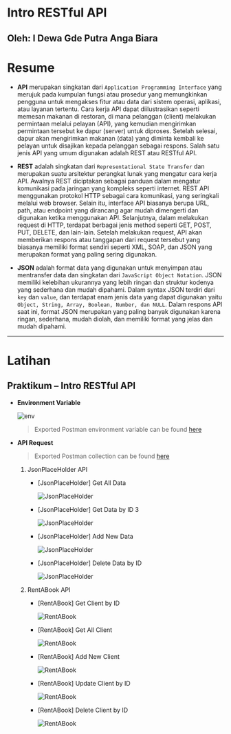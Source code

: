 # **Intro RESTful API**
## Oleh: I Dewa Gde Putra Anga Biara

# Resume

* **API** merupakan singkatan dari `Application Programming Interface` yang merujuk pada kumpulan fungsi atau prosedur yang memungkinkan pengguna untuk mengakses fitur atau data dari sistem operasi, aplikasi, atau layanan tertentu. Cara kerja API dapat diilustrasikan seperti memesan makanan di restoran, di mana pelanggan (client) melakukan permintaan melalui pelayan (API), yang kemudian mengirimkan permintaan tersebut ke dapur (server) untuk diproses. Setelah selesai, dapur akan mengirimkan makanan (data) yang diminta kembali ke pelayan untuk disajikan kepada pelanggan sebagai respons. Salah satu jenis API yang umum digunakan adalah REST atau RESTful API.

* **REST** adalah singkatan dari `Representational State Transfer` dan merupakan suatu arsitektur perangkat lunak yang mengatur cara kerja API. Awalnya REST diciptakan sebagai panduan dalam mengatur komunikasi pada jaringan yang kompleks seperti internet. REST API menggunakan protokol HTTP sebagai cara komunikasi, yang seringkali melalui web browser. Selain itu, interface API biasanya berupa URL, path, atau endpoint yang dirancang agar mudah dimengerti dan digunakan ketika menggunakan API. Selanjutnya, dalam melakukan request di HTTP, terdapat berbagai jenis method seperti GET, POST, PUT, DELETE, dan lain-lain. Setelah melakukan request, API akan memberikan respons atau tanggapan dari request tersebut yang biasanya memiliki format sendiri seperti XML, SOAP, dan JSON yang merupakan format yang paling sering digunakan.

* **JSON** adalah format data yang digunakan untuk menyimpan atau mentransfer data dan singkatan dari `JavaScript Object Notation`. JSON memiliki kelebihan ukurannya yang lebih ringan dan struktur kodenya yang sederhana dan mudah dipahami. Dalam syntax JSON terdiri dari `key` dan `value`, dan terdapat enam jenis data yang dapat digunakan yaitu `Object, String, Array, Boolean, Number, dan NULL`. Dalam respons API saat ini, format JSON merupakan yang paling banyak digunakan karena ringan, sederhana, mudah diolah, dan memiliki format yang jelas dan mudah dipahami.

 ---

# Latihan

## Praktikum – Intro RESTful API

  - **Environment Variable**
    
    ![env](/19_Intro%20RESTful%20API/screenshots/Environment.png)
    
    > Exported Postman environment variable can be found [here](/19_Intro%20RESTful%20API/praktikum/Alterra%20Test.postman_environment.json)

  - **API Request**
    
    > Exported Postman collection can be found [here](/19_Intro%20RESTful%20API/praktikum/Alterra%20Task.postman_collection.json)
    1. JsonPlaceHolder API

       - [JsonPlaceHolder] Get All Data
         
         ![JsonPlaceHolder](/19_Intro%20RESTful%20API/screenshots/Get%20data%20API.png)

       - [JsonPlaceHolder] Get Data by ID 3
         
         ![JsonPlaceHolder](/19_Intro%20RESTful%20API/screenshots/Get%20data%20ID%203.png)

       - [JsonPlaceHolder] Add New Data
         
         ![JsonPlaceHolder](/19_Intro%20RESTful%20API/screenshots/Post%20Data.png)

       - [JsonPlaceHolder] Delete Data by ID
         
         ![JsonPlaceHolder](/19_Intro%20RESTful%20API/screenshots/Delete%20Data.png)

    2. RentABook API

       - [RentABook] Get Client by ID
         
         ![RentABook](/19_Intro%20RESTful%20API/screenshots/RentABook_Get%20Client%20By%20ID.png)

       - [RentABook] Get All Client
         
         ![RentABook](/19_Intro%20RESTful%20API/screenshots/RentABook_Get%20All%20Client.png)

       - [RentABook] Add New Client
         
         ![RentABook](/19_Intro%20RESTful%20API/screenshots/RentABook_Add%20New%20Client.png)

       - [RentABook] Update Client by ID
         
         ![RentABook](/19_Intro%20RESTful%20API/screenshots/RentABook_Update%20Client%20by%20ID.png)

       - [RentABook] Delete Client by ID
         
         ![RentABook](/19_Intro%20RESTful%20API/screenshots/RentABook_Delete%20Client%20by%20ID.png)